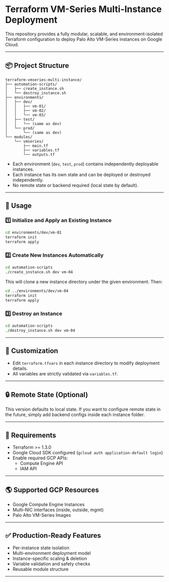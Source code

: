 
# Terraform VM-Series Multi-Instance Deployment

This repository provides a fully modular, scalable, and environment-isolated Terraform configuration to deploy Palo Alto VM-Series instances on Google Cloud.

---

## 📦 Project Structure

```
terraform-vmseries-multi-instance/
├── automation-scripts/
│   ├── create_instance.sh
│   └── destroy_instance.sh
├── environments/
│   ├── dev/
│   │   ├── vm-01/
│   │   ├── vm-02/
│   │   └── vm-03/
│   ├── test/
│   │   └── (same as dev)
│   └── prod/
│       └── (same as dev)
└── modules/
    └── vmseries/
        ├── main.tf
        ├── variables.tf
        └── outputs.tf
```

- Each environment (`dev`, `test`, `prod`) contains independently deployable instances.
- Each instance has its own state and can be deployed or destroyed independently.
- No remote state or backend required (local state by default).

---

## 🚀 Usage

### 1️⃣ Initialize and Apply an Existing Instance

```bash
cd environments/dev/vm-01
terraform init
terraform apply
```

### 2️⃣ Create New Instances Automatically

```bash
cd automation-scripts
./create_instance.sh dev vm-04
```

This will clone a new instance directory under the given environment. Then:

```bash
cd ../environments/dev/vm-04
terraform init
terraform apply
```

### 3️⃣ Destroy an Instance

```bash
cd automation-scripts
./destroy_instance.sh dev vm-04
```

---

## 🔧 Customization

- Edit `terraform.tfvars` in each instance directory to modify deployment details.
- All variables are strictly validated via `variables.tf`.

---

## 🔒 Remote State (Optional)

This version defaults to local state. If you want to configure remote state in the future, simply add backend configs inside each instance folder.

---

## 🧰 Requirements

- Terraform >= 1.3.0
- Google Cloud SDK configured (`gcloud auth application-default login`)
- Enable required GCP APIs:
  - Compute Engine API
  - IAM API

---

## 🌎 Supported GCP Resources

- Google Compute Engine Instances
- Multi-NIC interfaces (inside, outside, mgmt)
- Palo Alto VM-Series Images

---

## ✅ Production-Ready Features

- Per-instance state isolation
- Multi-environment deployment model
- Instance-specific scaling & deletion
- Variable validation and safety checks
- Reusable module structure

---


